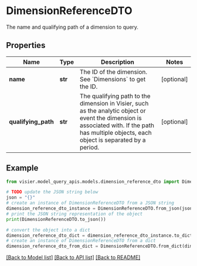 # DimensionReferenceDTO

The name and qualifying path of a dimension to query.

## Properties

Name | Type | Description | Notes
------------ | ------------- | ------------- | -------------
**name** | **str** | The ID of the dimension. See &#x60;Dimensions&#x60; to get the ID. | [optional] 
**qualifying_path** | **str** | The qualifying path to the dimension in Visier, such as the analytic object or event the dimension is  associated with. If the path has multiple objects, each object is separated by a period. | [optional] 

## Example

```python
from visier.model_query_apis.models.dimension_reference_dto import DimensionReferenceDTO

# TODO update the JSON string below
json = "{}"
# create an instance of DimensionReferenceDTO from a JSON string
dimension_reference_dto_instance = DimensionReferenceDTO.from_json(json)
# print the JSON string representation of the object
print(DimensionReferenceDTO.to_json())

# convert the object into a dict
dimension_reference_dto_dict = dimension_reference_dto_instance.to_dict()
# create an instance of DimensionReferenceDTO from a dict
dimension_reference_dto_from_dict = DimensionReferenceDTO.from_dict(dimension_reference_dto_dict)
```
[[Back to Model list]](../README.md#documentation-for-models) [[Back to API list]](../README.md#documentation-for-api-endpoints) [[Back to README]](../README.md)


